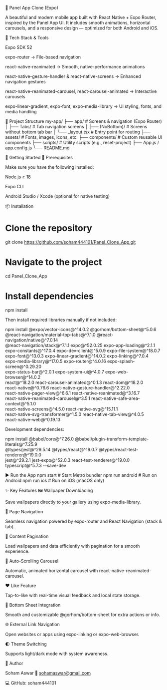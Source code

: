 📱 Panel App Clone (Expo)

A beautiful and modern mobile app built with React Native + Expo Router, inspired by the Panel App UI.
It includes smooth animations, horizontal carousels, and a responsive design — optimized for both Android and iOS.

🧰 Tech Stack & Tools

Expo SDK 52

expo-router → File-based navigation

react-native-reanimated → Smooth, native-performance animations

react-native-gesture-handler & react-native-screens → Enhanced navigation gestures

react-native-reanimated-carousel, react-carousel-animated → Interactive carousels

expo-linear-gradient, expo-font, expo-media-library → UI styling, fonts, and media handling

📁 Project Structure
my-app/
├── app/                   # Screens & navigation (Expo Router)
│   ├── Tabs/              # Tab navigation screens
│   ├── (NoBottom)/        # Screens without bottom tab bar
│   └── _layout.tsx        # Entry point for routing
├── assets/                # Fonts, images, icons, etc.
├── components/            # Custom reusable UI components
├── scripts/               # Utility scripts (e.g., reset-project)
├── App.js / app.config.js
└── README.md

🚀 Getting Started
🔧 Prerequisites

Make sure you have the following installed:

Node.js ≥ 18

Expo CLI

Android Studio / Xcode (optional for native testing)

📦 Installation
# Clone the repository
git clone https://github.com/soham444101/Panel_Clone_App.git

# Navigate to the project
cd Panel_Clone_App

# Install dependencies
npm install


Then install required libraries manually if not included:

npm install @expo/vector-icons@^14.0.2 @gorhom/bottom-sheet@^5.0.6 \
@react-navigation/material-top-tabs@^7.1.0 @react-navigation/native@^7.0.14 \
@react-navigation/stack@^7.1.1 expo@^52.0.25 expo-app-loading@^2.1.1 \
expo-constants@^17.0.4 expo-dev-client@^5.0.9 expo-file-system@^18.0.7 \
expo-font@^13.0.3 expo-linear-gradient@^14.0.2 expo-linking@^7.0.4 \
expo-media-library@^17.0.5 expo-router@^4.0.16 expo-splash-screen@^0.29.20 \
expo-status-bar@^2.0.1 expo-system-ui@^4.0.7 expo-web-browser@^14.0.2 \
react@^18.2.0 react-carousel-animated@^0.1.3 react-dom@^18.2.0 \
react-native@^0.76.6 react-native-gesture-handler@^2.22.0 \
react-native-pager-view@^6.6.1 react-native-reanimated@^3.16.7 \
react-native-reanimated-carousel@^3.5.1 react-native-safe-area-context@^5.1.0 \
react-native-screens@^4.5.0 react-native-svg@^15.11.1 \
react-native-svg-transformer@^1.5.0 react-native-tab-view@^4.0.5 \
react-native-web@^0.19.13


Development dependencies:

npm install @babel/core@^7.26.0 @babel/plugin-transform-template-literals@^7.25.9 \
@types/jest@^29.5.14 @types/react@^19.0.7 @types/react-test-renderer@^19.0.0 \
jest@^29.2.1 jest-expo@^52.0.3 react-test-renderer@^19.0.0 \
typescript@^5.7.3 --save-dev

▶️ Run the App
npm start         # Start Metro bundler
npm run android   # Run on Android
npm run ios       # Run on iOS (macOS only)

✨ Key Features
🖼️ Wallpaper Downloading

Save wallpapers directly to your gallery using expo-media-library.

🧭 Page Navigation

Seamless navigation powered by expo-router and React Navigation (stack & tab).

📄 Content Pagination

Load wallpapers and data efficiently with pagination for a smooth experience.

🎠 Auto-Scrolling Carousel

Automatic, animated horizontal carousel with react-native-reanimated-carousel.

❤️ Like Feature

Tap-to-like with real-time visual feedback and local state storage.

📜 Bottom Sheet Integration

Smooth and customizable @gorhom/bottom-sheet for extra actions or info.

🌐 External Link Navigation

Open websites or apps using expo-linking or expo-web-browser.

🌓 Theme Switching

Supports light/dark mode with system awareness.

👤 Author

Soham Aswar
📧 sohamaswar@gmail.com

💻 GitHub: soham444101
